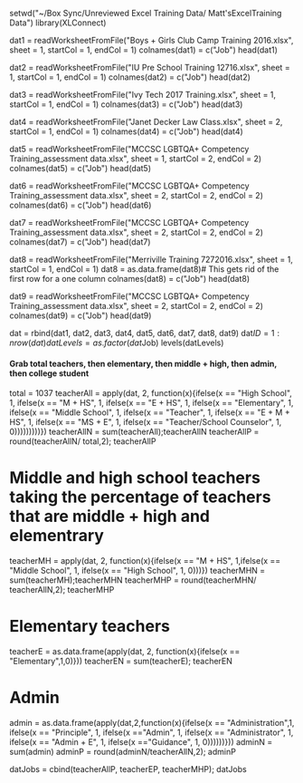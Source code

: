 setwd("~/Box Sync/Unreviewed Excel Training Data/ Matt'sExcelTraining Data")
library(XLConnect)

dat1 = readWorksheetFromFile("Boys + Girls Club Camp Training 2016.xlsx", sheet = 1, startCol = 1, endCol = 1)
colnames(dat1) = c("Job")
head(dat1)

dat2 = readWorksheetFromFile("IU Pre School Training 12716.xlsx", sheet = 1, startCol = 1, endCol = 1)
colnames(dat2) = c("Job")
head(dat2)

dat3 = readWorksheetFromFile("Ivy Tech 2017 Training.xlsx", sheet = 1, startCol = 1, endCol = 1)
colnames(dat3) = c("Job")
head(dat3)

dat4 = readWorksheetFromFile("Janet Decker Law Class.xlsx", sheet = 2, startCol = 1, endCol = 1)
colnames(dat4) = c("Job")
head(dat4)

dat5 = readWorksheetFromFile("MCCSC LGBTQA+ Competency Training_assessment data.xlsx", sheet = 1, startCol = 2, endCol = 2)
colnames(dat5) = c("Job")
head(dat5)

dat6 = readWorksheetFromFile("MCCSC LGBTQA+ Competency Training_assessment data.xlsx", sheet = 2, startCol = 2, endCol = 2)
colnames(dat6) = c("Job")
head(dat6)

dat7 = readWorksheetFromFile("MCCSC LGBTQA+ Competency Training_assessment data.xlsx", sheet = 2, startCol = 2, endCol = 2)
colnames(dat7) = c("Job")
head(dat7)

dat8 = readWorksheetFromFile("Merriville Training 7272016.xlsx", sheet = 1, startCol = 1, endCol = 1)
dat8 = as.data.frame(dat8)# This gets rid of the first row for a one column
colnames(dat8) = c("Job")
head(dat8)

dat9 = readWorksheetFromFile("MCCSC LGBTQA+ Competency Training_assessment data.xlsx", sheet = 2, startCol = 2, endCol = 2)
colnames(dat9) = c("Job")
head(dat9)

dat = rbind(dat1, dat2, dat3, dat4, dat5, dat6, dat7, dat8, dat9)
dat$ID = 1:nrow(dat)
datLevels = as.factor(dat$Job)
levels(datLevels)
#### Grab total teachers, then elementary, then middle + high, then admin,  then college student
total = 1037
teacherAll = apply(dat, 2, function(x){ifelse(x == "High School", 1, ifelse(x == "M + HS", 1, ifelse(x == "E + HS", 1, ifelse(x == "Elementary", 1, ifelse(x == "Middle School", 1, ifelse(x == "Teacher", 1, ifelse(x == "E + M + HS", 1, ifelse(x == "MS + E", 1, ifelse(x == "Teacher/School Counselor", 1, 0)))))))))})
teacherAllN = sum(teacherAll);teacherAllN
teacherAllP = round(teacherAllN/ total,2); teacherAllP
# Middle and high school teachers  taking the percentage of teachers that are middle + high and elementrary
teacherMH = apply(dat, 2, function(x){ifelse(x == "M + HS", 1,ifelse(x == "Middle School", 1, ifelse(x == "High School", 1, 0)))})
teacherMHN = sum(teacherMH);teacherMHN
teacherMHP = round(teacherMHN/ teacherAllN,2); teacherMHP
# Elementary teachers
teacherE = as.data.frame(apply(dat, 2, function(x){ifelse(x == "Elementary",1,0)}))
teacherEN = sum(teacherE); teacherEN
# Admin
admin = as.data.frame(apply(dat,2,function(x){ifelse(x == "Administration",1, ifelse(x == "Principle", 1, ifelse(x =="Admin", 1, ifelse(x == "Administrator", 1, ifelse(x == "Admin + E", 1, ifelse(x =="Guidance", 1, 0))))))}))
adminN = sum(admin)
adminP = round(adminN/teacherAllN,2); adminP

datJobs = cbind(teacherAllP, teacherEP, teacherMHP); datJobs
